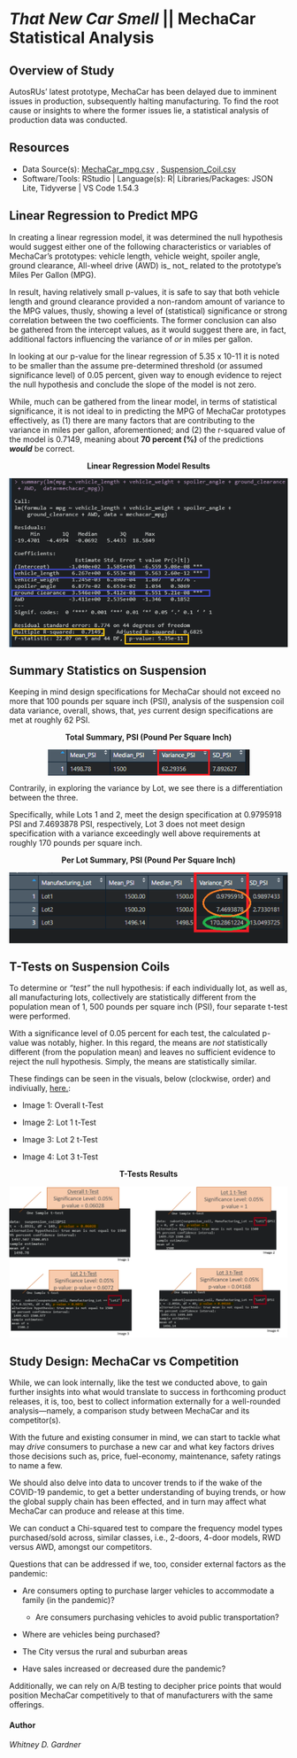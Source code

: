 # _That New Car Smell_ ||  MechaCar Statistical Analysis

## Overview of Study

AutosRUs’ latest prototype, MechaCar has been delayed due to imminent issues in production, subsequently halting manufacturing. 
To find the root cause or insights to where the former issues lie, a statistical analysis of production data was conducted. 

## Resources 

* Data Source(s): [MechaCar_mpg.csv](https://github.com/SoWhitIs/MechaCar_Statistical_Analysis/blob/50d310dd8bead3f4418d4d4e1287b152a3aed759/MechaCar_mpg.csv) , [Suspension_Coil.csv](https://github.com/SoWhitIs/MechaCar_Statistical_Analysis/blob/50d310dd8bead3f4418d4d4e1287b152a3aed759/Suspension_Coil.csv)
* Software/Tools: RStudio | Language(s): R| Libraries/Packages: JSON Lite, Tidyverse | VS Code 1.54.3

## Linear Regression to Predict MPG

In creating a linear regression model, it was determined the null hypothesis would suggest either one of the following characteristics or variables of MechaCar’s prototypes: vehicle length, vehicle weight, spoiler angle, ground clearance, All-wheel drive (AWD) is_ not_ related to the prototype’s Miles Per Gallon (MPG). 

In result, having relatively small p-values, it is safe to say that both vehicle length and ground clearance provided a non-random amount of variance to the MPG values, thusly, showing a level of (statistical) significance or strong correlation between the two coefficients. The former conclusion can also be gathered from the intercept values, as it would suggest there are, in fact, additional factors influencing the variance of _or_ in miles per gallon.

In looking at our p-value for the linear regression of 5.35 x 10-11   it is noted to be smaller than the assume pre-determined threshold (or assumed significance level) of 0.05 percent, given way to enough evidence to reject the null hypothesis and conclude the slope of the model is not zero. 

While, much can be gathered from the linear model, in terms of statistical significance, it is not ideal to in predicting the MPG of MechaCar prototypes effectively, as (1) there are many factors that are contributing to the variance in miles per gallon, aforementioned; and (2) the r-squared value of the model is 0.7149, meaning about **70 percent (%)** of the predictions _**would**_ be correct.
                  
<p align="center"> <b>Linear Regression Model Results</b> 
 </p>
<p align="center">
 <img align="center" src="images/summary_p-value_r_squared_value_D1.png">
 </p>

## Summary Statistics on Suspension
Keeping in mind design specifications for MechaCar should not exceed no more that 100 pounds per square inch (PSI), analysis of the suspension coil data variance, overall, shows, that, _yes_ current design specifications are met at roughly 62 PSI. 

<p align="center"> <b>Total Summary, PSI (Pound Per Square Inch)</b> 
 </p>
<p align="center">
 <img align="center" src="images/total_summary_PSI.png">
 </p>

  
Contrarily, in exploring the variance by Lot, we see there is a differentiation between the three. 

Specifically, while Lots 1 and 2, meet the design specification at 0.9795918 PSI and 7.4693878 PSI, respectively, Lot 3 does not meet design specification with a variance exceedingly well above requirements at roughly 170 pounds per square inch.

<p align="center"> <b>Per Lot Summary, PSI (Pound Per Square Inch)</b> 
 </p>
<p align="center"> 
 <img align="center" src="images/lot_summaryPSI.png">
 </p>


## T-Tests on Suspension Coils

To determine or _“test”_  the null hypothesis: if each individually lot, as well as, all manufacturing lots, collectively are statistically different from the population mean of 1, 500 pounds per square inch (PSI), four separate t-test were performed. 

With a significance level of 0.05 percent for each test, the calculated p-value was notably, higher. In this regard, the means are _not_ statistically different (from the population mean) and leaves no sufficient evidence to reject the null hypothesis. Simply, the means are statistically similar. 

These findings can be seen in the visuals, below (clockwise, order) and indiviually, [here.](https://github.com/SoWhitIs/MechaCar_Statistical_Analysis/tree/main/images):

* Image 1: Overall t-Test

* Image 2: Lot 1 t-Test
 
* Image 3: Lot 2 t-Test

* Image 4: Lot 3 t-Test

<p align="center"> <b>T-Tests Results</b> 
 </p>
<p align="center">
 <img align="center" src="images/summary_layout.png">
 </p>



## Study Design: MechaCar vs Competition 

While, we can look internally, like the test we conducted above, to gain further insights into what would translate to success in  forthcoming product releases, it is, too,  best to collect information externally for a well-rounded analysis—namely, a comparison study between MechaCar and its competitor(s).

With the future and existing consumer in mind, we can start to tackle what may _drive_ consumers to purchase a new car and what key factors drives those decisions such as, price, fuel-economy, maintenance, safety ratings to name a few. 

We should also delve into data to uncover trends to if the wake of the COVID-19 pandemic, to get a better understanding of buying trends, or how the global supply chain has been effected, and in turn may affect what MechaCar can produce and release at this time.  

We can conduct a Chi-squared test to compare the frequency model types purchased/sold across, similar classes, i.e., 2-doors, 4-door models, RWD versus AWD, amongst our competitors. 

Questions that can be addressed if we, too, consider external factors as the pandemic:

 *  Are consumers opting to purchase larger vehicles to accommodate a family (in the pandemic)?
    *   Are consumers purchasing vehicles to avoid public transportation?
* Where are vehicles being purchased?

* The City versus the rural and suburban areas

* Have sales increased or decreased dure the pandemic? 

Additionally, we can rely on  A/B testing to decipher price points that would position MechaCar competitively to that of manufacturers with the same offerings. 

#### Author 

_Whitney D. Gardner_










 
